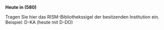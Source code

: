 **Heute in (580)**  
  
Tragen Sie hier das RISM-Bibliothekssigel der besitzenden Institution ein.   
Beispiel: D-KA (heute mit D-DO)